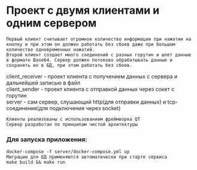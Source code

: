 # Проект с двумя клиентами и одним сервером

```
Первый клиент считывает огромное количество информации при нажатии на кнопку и при этом он должен работать без сбоев даже при большом количестве одновременных нажатий.
Второй клиент создает много соединений с разных горутин и шлет данные в формате Base64. Сервер должен потоково обрабатывать данные и сохранять их в БД, при этом работать без сбоев.
```

client_receiver - проект клиента с получением данных с сервера и дальнейшей записью в файл  
client_sender - проект клиента с отправкой данных через сокет с горутин  
server - сам сервер, слушающий http(для отправки данных) и tcp-соединения(для подключения через socket)  

```
Клиенты реализованы с использованием фреймворка QT
Сервер разработан по принципам чистой архитектуры
```

### Для запуска приложения:

```
docker-compose -f server/docker-compose.yml up
Миграции для БД применяются автоматически при старте сервиса
make build && make run
```
